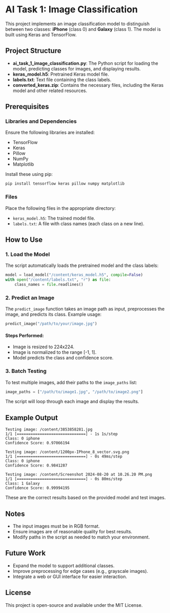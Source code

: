 # AI Task 1: Image Classification

This project implements an image classification model to distinguish between two classes: **iPhone** (class 0) and **Galaxy** (class 1). The model is built using Keras and TensorFlow.

## Project Structure

- **ai_task_1_image_classification.py**: The Python script for loading the model, predicting classes for images, and displaying results.
- **keras_model.h5**: Pretrained Keras model file.
- **labels.txt**: Text file containing the class labels.
- **converted_keras.zip**: Contains the necessary files, including the Keras model and other related resources.

## Prerequisites

### Libraries and Dependencies
Ensure the following libraries are installed:

- TensorFlow
- Keras
- Pillow
- NumPy
- Matplotlib

Install these using pip:
```bash
pip install tensorflow keras pillow numpy matplotlib
```

### Files
Place the following files in the appropriate directory:

- `keras_model.h5`: The trained model file.
- `labels.txt`: A file with class names (each class on a new line).

## How to Use

### 1. Load the Model
The script automatically loads the pretrained model and the class labels:
```python
model = load_model("/content/keras_model.h5", compile=False)
with open("/content/labels.txt", "r") as file:
    class_names = file.readlines()
```

### 2. Predict an Image
The `predict_image` function takes an image path as input, preprocesses the image, and predicts its class. Example usage:

```python
predict_image("/path/to/your/image.jpg")
```

#### Steps Performed:
- Image is resized to 224x224.
- Image is normalized to the range [-1, 1].
- Model predicts the class and confidence score.

### 3. Batch Testing
To test multiple images, add their paths to the `image_paths` list:
```python
image_paths = ["/path/to/image1.jpg", "/path/to/image2.png"]
```
The script will loop through each image and display the results.

## Example Output
```
Testing image: /content/3853858281.jpg
1/1 [==============================] - 1s 1s/step
Class: 0 iphone
Confidence Score: 0.97066194

Testing image: /content/1200px-IPhone_8_vector.svg.png
1/1 [==============================] - 0s 49ms/step
Class: 0 iphone
Confidence Score: 0.9841287

Testing image: /content/Screenshot 2024-08-20 at 10.26.20 PM.png
1/1 [==============================] - 0s 80ms/step
Class: 1 Galaxy
Confidence Score: 0.99994195

```
These are the correct results based on the provided model and test images.

## Notes
- The input images must be in RGB format.
- Ensure images are of reasonable quality for best results.
- Modify paths in the script as needed to match your environment.

## Future Work
- Expand the model to support additional classes.
- Improve preprocessing for edge cases (e.g., grayscale images).
- Integrate a web or GUI interface for easier interaction.

## License
This project is open-source and available under the MIT License.

